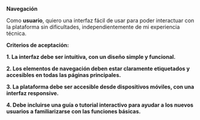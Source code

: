 **Navegación**

Como **usuario**, quiero una interfaz fácil de usar para poder interactuar con la plataforma sin dificultades, independientemente de mi experiencia técnica.

**Criterios de aceptación:**

**1.	La interfaz debe ser intuitiva, con un diseño simple y funcional.**

**2.	Los elementos de navegación deben estar claramente etiquetados y accesibles en todas las páginas principales.**

**3.	La plataforma debe ser accesible desde dispositivos móviles, con una interfaz responsive.**

**4.	Debe incluirse una guía o tutorial interactivo para ayudar a los nuevos usuarios a familiarizarse con las funciones básicas.**
